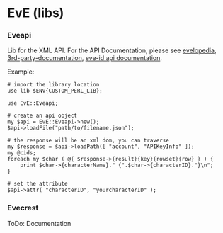 # EvE (libs)

### Eveapi

Lib for the XML API.
For the API Documentation, please see
[evelopedia](https://wiki.eveonline.com/en/wiki/XML_API_Getting_Started), 
[3rd-party-documentation](https://eveonline-third-party-documentation.readthedocs.org/en/latest/), 
[eve-id api documentation](http://wiki.eve-id.net/APIv2_Page_Index).

Example:
```
# import the library location
use lib $ENV{CUSTOM_PERL_LIB};

use EvE::Eveapi;

# create an api object
my $api = EvE::Eveapi->new();
$api->loadFile("path/to/filename.json");

# the response will be an xml dom, you can traverse
my $response = $api->loadPath([ "account", "APIKeyInfo" ]);
my @cids;
foreach my $char ( @{ $response->{result}{key}{rowset}{row} } ) {
	print $char->{characterName}." {".$char->{characterID}."}\n";
}

# set the attribute
$api->attr( "characterID", "yourcharacterID" );
```

### Evecrest

ToDo: Documentation
